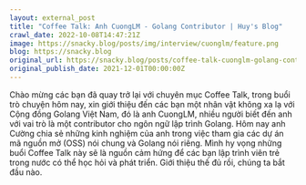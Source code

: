 ```yaml
---
layout: external_post
title: "Coffee Talk: Anh CuongLM - Golang Contributor | Huy's Blog"
crawl_date: 2022-10-08T14:47:21Z
image: https://snacky.blog/posts/img/interview/cuonglm/feature.png
blog: https://snacky.blog
original_url: https://snacky.blog/posts/coffee-talk-cuonglm-golang-contributor.html
original_publish_date: 2021-12-01T00:00:00Z
---
```


Chào mừng các bạn đã quay trở lại với chuyên mục Coffee Talk, trong buổi trò chuyện hôm nay, xin giới thiệu đến các bạn một nhân vật không xa lạ với Cộng đồng Golang Việt Nam, đó là anh CuongLM, nhiều người biết đến anh với vai trò là một contributor cho ngôn ngữ lập trình Golang. Hôm nay anh Cường chia sẻ những kinh nghiệm của anh trong việc tham gia các dự án mã nguồn mở (OSS) nói chung và Golang nói riêng. Mình hy vọng những buổi Coffee Talk này sẽ là nguồn cảm hứng để các bạn lập trình viên trẻ trong nước có thể học hỏi và phát triển. Giới thiệu thế đủ rồi, chúng ta bắt đầu nào.

